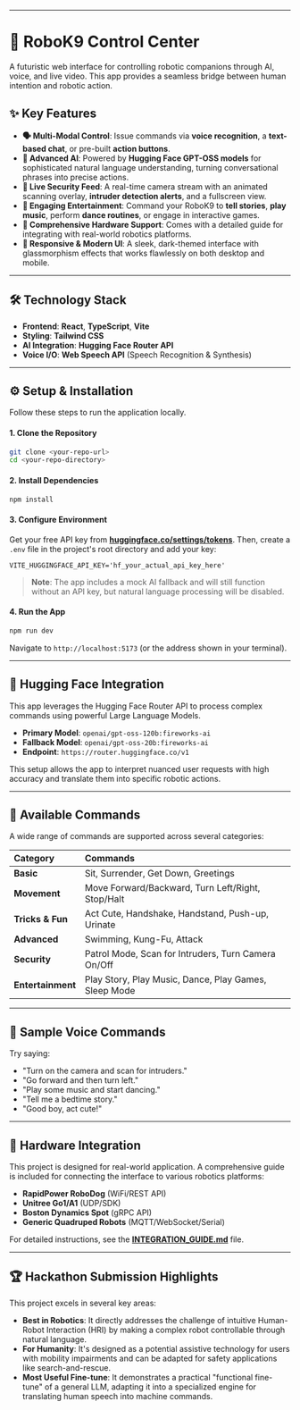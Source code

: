 -----

# 🤖 RoboK9 Control Center

A futuristic web interface for controlling robotic companions through AI, voice, and live video. This app provides a seamless bridge between human intention and robotic action.

## ✨ Key Features

  * **🗣️ Multi-Modal Control**: Issue commands via **voice recognition**, a **text-based chat**, or pre-built **action buttons**.
  * **🧠 Advanced AI**: Powered by **Hugging Face GPT-OSS models** for sophisticated natural language understanding, turning conversational phrases into precise actions.
  * **🎥 Live Security Feed**: A real-time camera stream with an animated scanning overlay, **intruder detection alerts**, and a fullscreen view.
  * **🎵 Engaging Entertainment**: Command your RoboK9 to **tell stories**, **play music**, perform **dance routines**, or engage in interactive games.
  * **🔌 Comprehensive Hardware Support**: Comes with a detailed guide for integrating with real-world robotics platforms.
  * **📱 Responsive & Modern UI**: A sleek, dark-themed interface with glassmorphism effects that works flawlessly on both desktop and mobile.

-----

## 🛠️ Technology Stack

  * **Frontend**: **React**, **TypeScript**, **Vite**
  * **Styling**: **Tailwind CSS**
  * **AI Integration**: **Hugging Face Router API**
  * **Voice I/O**: **Web Speech API** (Speech Recognition & Synthesis)

-----

## ⚙️ Setup & Installation

Follow these steps to run the application locally.

#### 1\. Clone the Repository

```bash
git clone <your-repo-url>
cd <your-repo-directory>
```

#### 2\. Install Dependencies

```bash
npm install
```

#### 3\. Configure Environment

Get your free API key from **[huggingface.co/settings/tokens](https://huggingface.co/settings/tokens)**. Then, create a `.env` file in the project's root directory and add your key:

```
VITE_HUGGINGFACE_API_KEY='hf_your_actual_api_key_here'
```

> **Note**: The app includes a mock AI fallback and will still function without an API key, but natural language processing will be disabled.

#### 4\. Run the App

```bash
npm run dev
```

Navigate to `http://localhost:5173` (or the address shown in your terminal).

-----

## 🧠 Hugging Face Integration

This app leverages the Hugging Face Router API to process complex commands using powerful Large Language Models.

  * **Primary Model**: `openai/gpt-oss-120b:fireworks-ai`
  * **Fallback Model**: `openai/gpt-oss-20b:fireworks-ai`
  * **Endpoint**: `https://router.huggingface.co/v1`

This setup allows the app to interpret nuanced user requests with high accuracy and translate them into specific robotic actions.

-----

## 🐾 Available Commands

A wide range of commands are supported across several categories:

| Category | Commands |
| :--- | :--- |
| **Basic** | Sit, Surrender, Get Down, Greetings |
| **Movement** | Move Forward/Backward, Turn Left/Right, Stop/Halt |
| **Tricks & Fun** | Act Cute, Handshake, Handstand, Push-up, Urinate |
| **Advanced** | Swimming, Kung-Fu, Attack |
| **Security**| Patrol Mode, Scan for Intruders, Turn Camera On/Off |
| **Entertainment** | Play Story, Play Music, Dance, Play Games, Sleep Mode |

-----

## 🎤 Sample Voice Commands

Try saying:

  * "Turn on the camera and scan for intruders."
  * "Go forward and then turn left."
  * "Play some music and start dancing."
  * "Tell me a bedtime story."
  * "Good boy, act cute\!"

-----

## 🔌 Hardware Integration

This project is designed for real-world application. A comprehensive guide is included for connecting the interface to various robotics platforms:

  * **RapidPower RoboDog** (WiFi/REST API)
  * **Unitree Go1/A1** (UDP/SDK)
  * **Boston Dynamics Spot** (gRPC API)
  * **Generic Quadruped Robots** (MQTT/WebSocket/Serial)

For detailed instructions, see the **[INTEGRATION\_GUIDE.md](https://www.google.com/search?q=./INTEGRATION_GUIDE.md)** file.

-----

## 🏆 Hackathon Submission Highlights

This project excels in several key areas:

  * **Best in Robotics**: It directly addresses the challenge of intuitive Human-Robot Interaction (HRI) by making a complex robot controllable through natural language.
  * **For Humanity**: It's designed as a potential assistive technology for users with mobility impairments and can be adapted for safety applications like search-and-rescue.
  * **Most Useful Fine-tune**: It demonstrates a practical "functional fine-tune" of a general LLM, adapting it into a specialized engine for translating human speech into machine commands.
